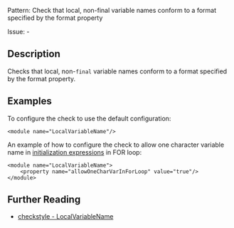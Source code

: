 Pattern: Check that local, non-final variable names conform to a format specified by the format property

Issue: -

## Description

Checks that local, non-`final` variable names conform to a format specified by the format property. 

## Examples

To configure the check to use the default configuration: 
    
    
    <module name="LocalVariableName"/>
            

An example of how to configure the check to allow one character variable name in [ initialization expressions](http://docs.oracle.com/javase/tutorial/java/nutsandbolts/for.html) in FOR loop: 
    
    
    <module name="LocalVariableName">
        <property name="allowOneCharVarInForLoop" value="true"/>
    </module>

## Further Reading

* [checkstyle - LocalVariableName](http://checkstyle.sourceforge.net/config_naming.html#LocalVariableName)